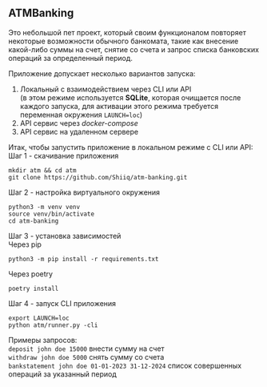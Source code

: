 ## ATMBanking

Это небольшой пет проект, который своим функционалом повторяет некоторые возможности обычного банкомата, такие как внесение какой-либо суммы на счет, снятие со счета и запрос списка банковских операций за определенный период.

Приложение допускает несколько вариантов запуска:
1. Локальный с взаимодействием через CLI или API  
(в этом режиме используется **SQLite**, которая очищается после каждого запуска, для активации этого режима требуется переменная окружения `LAUNCH=loc`)
2. API сервис через _docker-compose_
3. API сервис на удаленном сервере

Итак, чтобы запустить приложение в локальном режиме с CLI или API:  
Шаг 1 - скачивание приложения
```
mkdir atm && cd atm
git clone https://github.com/Shiiq/atm-banking.git
```
Шаг 2 - настройка виртуального окружения  
```
python3 -m venv venv
source venv/bin/activate
cd atm-banking
```
Шаг 3 - установка зависимостей  
Через pip
```
python3 -m pip install -r requirements.txt
```
Через poetry
```
poetry install
```
Шаг 4 - запуск CLI приложения
```
export LAUNCH=loc
python atm/runner.py -cli
```

Примеры запросов:  
```deposit john doe 15000``` внести сумму на счет  
```withdraw john doe 5000``` снять сумму со счета  
```bankstatement john doe 01-01-2023 31-12-2024``` список совершенных операций за указанный период
